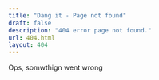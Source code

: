 ```yaml
---
title: "Dang it - Page not found"
draft: false
description: "404 error page not found."
url: 404.html
layout: 404
---
```

Ops, somwthign went wrong
